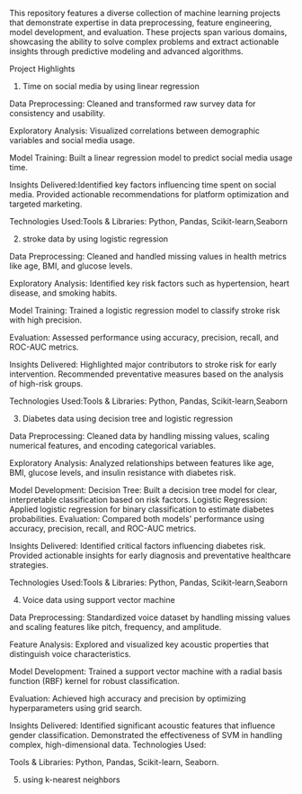 This repository features a diverse collection of machine learning projects that demonstrate expertise in data preprocessing, feature engineering, model development, and evaluation. These projects span various domains, showcasing the ability to solve complex problems and extract actionable insights through predictive modeling and advanced algorithms.

Project Highlights

1) Time on social media by using linear regression

Data Preprocessing: Cleaned and transformed raw survey data for consistency and usability.

Exploratory Analysis: Visualized correlations between demographic variables and social media usage.

Model Training: Built a linear regression model to predict social media usage time.

Insights Delivered:Identified key factors influencing time spent on social media.
Provided actionable recommendations for platform optimization and targeted marketing.

Technologies Used:Tools & Libraries: Python, Pandas, Scikit-learn,Seaborn

2) stroke data by using logistic regression

Data Preprocessing: Cleaned and handled missing values in health metrics like age, BMI, and glucose levels.

Exploratory Analysis: Identified key risk factors such as hypertension, heart disease, and smoking habits.

Model Training: Trained a logistic regression model to classify stroke risk with high precision.

Evaluation: Assessed performance using accuracy, precision, recall, and ROC-AUC metrics.

Insights Delivered:
Highlighted major contributors to stroke risk for early intervention.
Recommended preventative measures based on the analysis of high-risk groups.

Technologies Used:Tools & Libraries: Python, Pandas, Scikit-learn,Seaborn

3) Diabetes data using decision tree and logistic regression

Data Preprocessing: Cleaned data by handling missing values, scaling numerical features, and encoding categorical variables.

Exploratory Analysis: Analyzed relationships between features like age, BMI, glucose levels, and insulin resistance with diabetes risk.

Model Development:
Decision Tree: Built a decision tree model for clear, interpretable classification based on risk factors.
Logistic Regression: Applied logistic regression for binary classification to estimate diabetes probabilities.
Evaluation: Compared both models' performance using accuracy, precision, recall, and ROC-AUC metrics.

Insights Delivered:
Identified critical factors influencing diabetes risk.
Provided actionable insights for early diagnosis and preventative healthcare strategies.

Technologies Used:Tools & Libraries: Python, Pandas, Scikit-learn,Seaborn

4) Voice data using support vector machine

Data Preprocessing: Standardized voice dataset by handling missing values and scaling features like pitch, frequency, and amplitude.

Feature Analysis: Explored and visualized key acoustic properties that distinguish voice characteristics.

Model Development: Trained a support vector machine with a radial basis function (RBF) kernel for robust classification.

Evaluation: Achieved high accuracy and precision by optimizing hyperparameters using grid search.

Insights Delivered:
Identified significant acoustic features that influence gender classification.
Demonstrated the effectiveness of SVM in handling complex, high-dimensional data.
Technologies Used:

Tools & Libraries: Python, Pandas, Scikit-learn, Seaborn.

5) using k-nearest neighbors





